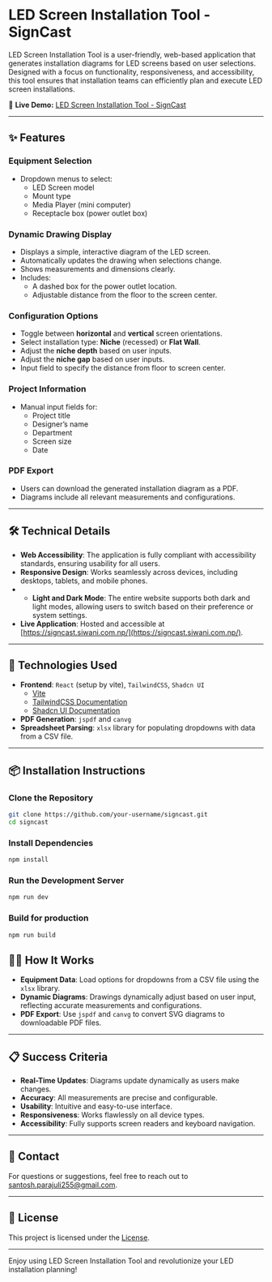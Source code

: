 # LED Screen Installation Tool - SignCast

LED Screen Installation Tool is a user-friendly, web-based application that generates installation diagrams for LED screens based on user selections. Designed with a focus on functionality, responsiveness, and accessibility, this tool ensures that installation teams can efficiently plan and execute LED screen installations.

🔗 **Live Demo:** <a href="https://signcast.siwani.com.np/" target="_blank" rel="noopener noreferrer">LED Screen Installation Tool - SignCast</a>

---

## ✨ Features

### Equipment Selection

-   Dropdown menus to select:
    -   LED Screen model
    -   Mount type
    -   Media Player (mini computer)
    -   Receptacle box (power outlet box)

### Dynamic Drawing Display

-   Displays a simple, interactive diagram of the LED screen.
-   Automatically updates the drawing when selections change.
-   Shows measurements and dimensions clearly.
-   Includes:
    -   A dashed box for the power outlet location.
    -   Adjustable distance from the floor to the screen center.

### Configuration Options

-   Toggle between **horizontal** and **vertical** screen orientations.
-   Select installation type: **Niche** (recessed) or **Flat Wall**.
-   Adjust the **niche depth** based on user inputs.
-   Adjust the **niche gap** based on user inputs.
-   Input field to specify the distance from floor to screen center.

### Project Information

-   Manual input fields for:
    -   Project title
    -   Designer’s name
    -   Department
    -   Screen size
    -   Date

### PDF Export

-   Users can download the generated installation diagram as a PDF.
-   Diagrams include all relevant measurements and configurations.

---

## 🛠️ Technical Details

-   **Web Accessibility**: The application is fully compliant with accessibility standards, ensuring usability for all users.
-   **Responsive Design**: Works seamlessly across devices, including desktops, tablets, and mobile phones.
-   -   **Light and Dark Mode**: The entire website supports both dark and light modes, allowing users to switch based on their preference or system settings.
-   **Live Application**: Hosted and accessible at [https://signcast.siwani.com.np/](https://signcast.siwani.com.np/).

---

## 🚀 Technologies Used

-   **Frontend**: `React` (setup by vite), `TailwindCSS`, `Shadcn UI`
    -   [Vite](https://vite.dev/guide/)
    -   [TailwindCSS Documentation](https://v2.tailwindcss.com/docs)
    -   [Shadcn UI Documentation](https://ui.shadcn.com/docs)
-   **PDF Generation**: `jspdf` and `canvg`
-   **Spreadsheet Parsing**: `xlsx` library for populating dropdowns with data from a CSV file.

---

## 📦 Installation Instructions

### Clone the Repository

```bash
git clone https://github.com/your-username/signcast.git
cd signcast
```

### Install Dependencies

```bash
npm install
```

### Run the Development Server

```bash
npm run dev
```

### Build for production

```bash
npm run build
```

## 🧑‍💻 How It Works

-   **Equipment Data**: Load options for dropdowns from a CSV file using the `xlsx` library.
-   **Dynamic Diagrams**: Drawings dynamically adjust based on user input, reflecting accurate measurements and configurations.
-   **PDF Export**: Use `jspdf` and `canvg` to convert SVG diagrams to downloadable PDF files.

---

## 📋 Success Criteria

-   **Real-Time Updates**: Diagrams update dynamically as users make changes.
-   **Accuracy**: All measurements are precise and configurable.
-   **Usability**: Intuitive and easy-to-use interface.
-   **Responsiveness**: Works flawlessly on all device types.
-   **Accessibility**: Fully supports screen readers and keyboard navigation.

---

## 📧 Contact

For questions or suggestions, feel free to reach out to santosh.parajuli255@gmail.com.

---

## 📜 License

This project is licensed under the [License](LICENSE).

---

Enjoy using LED Screen Installation Tool and revolutionize your LED installation planning!
